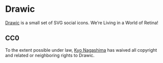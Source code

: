 Drawic
======

[Drawic][1] is a small set of SVG social icons. We’re Living in a World
of Retina!


CC0
---

To the extent possible under law, [Kyo Nagashima][2] has waived all
copyright and related or neighboring rights to Drawic.


[1]: https://hail2u.github.io/drawic/
[2]: https://hail2u.net/
